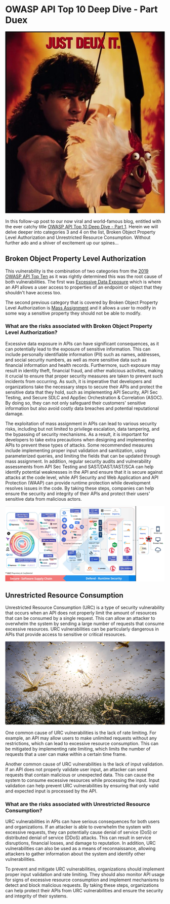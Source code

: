# **OWASP API Top 10 Deep Dive - Part Duex**

![Just Duex It!](/images/just-duex-it.jpg)

In this follow-up post to our now viral and world-famous blog, entitled with the ever catchy title [OWASP API Top 10 Deep Dive - Part 1](https://www.wwt.com/blog/owasp-api-top-10-deep-dive-part-1). Herein we will delve deeper into categories 3 and 4 on the list, Broken Object Property Level Authorization and Unrestricted Resource Consumption. Without further ado and a shiver of excitement up our spines...

## **Broken Object Property Level Authorization**

This vulnerability is the combination of two categories from the [2019 OWASP API Top Ten](https://owasp.org/API-Security/editions/2019/en/0x00-header/) as it was rightly determined this was the root cause of both vulnerabilities. The first was [Excessive Data Exposure](https://owasp.org/API-Security/editions/2019/en/0xa3-excessive-data-exposure/) which is where an API allows a user access to properties of an endpoint or object that they shouldn't have access too. 

The second previous category that is covered by Broken Object Property Level Authorization is [Mass Assignment](https://owasp.org/API-Security/editions/2019/en/0xa6-mass-assignment/) and it allows a user to modify in some way a sensitive property they should not be able to modify. 

### **What are the risks associated with Broken Object Property Level Authorization?**

Excessive data exposure in APIs can have significant consequences, as it can potentially lead to the exposure of sensitive information. This can include personally identifiable information (PII) such as names, addresses, and social security numbers, as well as more sensitive data such as financial information and health records. Furthermore, such exposure may result in identity theft, financial fraud, and other malicious activities, making it crucial to ensure that proper security measures are taken to prevent such incidents from occurring. As such, it is imperative that developers and organizations take the necessary steps to secure their APIs and protect the sensitive data that they hold, such as implementing API Security, API Sec Testing, and Secure SDLC and AppSec Orchestration & Correlation (ASOC). By doing so, they can not only safeguard their customers' sensitive information but also avoid costly data breaches and potential reputational damage.

The exploitation of mass assignment in APIs can lead to various security risks, including but not limited to privilege escalation, data tampering, and the bypassing of security mechanisms. As a result, it is important for developers to take extra precautions when designing and implementing APIs to prevent these types of attacks. Some recommended measures include implementing proper input validation and sanitization, using parameterized queries, and limiting the fields that can be updated through mass assignment. In addition, regular security audits and vulnerability assessments from API Sec Testing and SAST/DAST/IAST/SCA can help identify potential weaknesses in the API and ensure that it is secure against attacks at the code level, while API Security and Web Application and API Protection (WAAP) can provide runtime protection while development resolves issues in the code. By taking these steps, companies can help ensure the security and integrity of their APIs and protect their users' sensitive data from malicious actors.

![Secure/Defend](/images/secure-defend.jpg)

## **Unrestricted Resource Consumption**

Unrestricted Resource Consumption (URC) is a type of security vulnerability that occurs when an API does not properly limit the amount of resources that can be consumed by a single request. This can allow an attacker to overwhelm the system by sending a large number of requests that consume excessive resources. URC vulnerabilities can be particularly dangerous in APIs that provide access to sensitive or critical resources.

![Swarm Credit: FAO/Sven Torfinn](/images/swarm.jpg)

One common cause of URC vulnerabilities is the lack of rate limiting. For example, an API may allow users to make unlimited requests without any restrictions, which can lead to excessive resource consumption. This can be mitigated by implementing rate limiting, which limits the number of requests that a user can make within a certain time frame.

Another common cause of URC vulnerabilities is the lack of input validation. If an API does not properly validate user input, an attacker can send requests that contain malicious or unexpected data. This can cause the system to consume excessive resources while processing the input. Input validation can help prevent URC vulnerabilities by ensuring that only valid and expected input is processed by the API.

### **What are the risks associated with Unrestricted Resource Consumption?**

URC vulnerabilities in APIs can have serious consequences for both users and organizations. If an attacker is able to overwhelm the system with excessive requests, they can potentially cause denial of service (DoS) or distributed denial of service (DDoS) attacks. This can result in service disruptions, financial losses, and damage to reputation. In addition, URC vulnerabilities can also be used as a means of reconnaissance, allowing attackers to gather information about the system and identify other vulnerabilities.

To prevent and mitigate URC vulnerabilities, organizations should implement proper input validation and rate limiting. They should also monitor API usage for signs of excessive resource consumption and implement mechanisms to detect and block malicious requests. By taking these steps, organizations can help protect their APIs from URC vulnerabilities and ensure the security and integrity of their systems.
